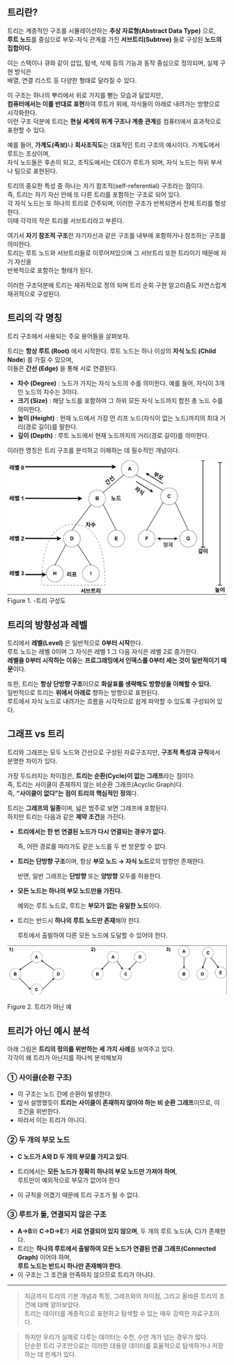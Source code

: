 ## 트리란?

트리는 계층적인 구조를 시뮬레이션하는 **추상 자료형(Abstract Data Type)** 으로,  
**루트 노드**를 중심으로 부모-자식 관계를 가진 **서브트리(Subtree)** 들로 구성된 **노드의 집합이다.**

이는 스택이나 큐와 같이 삽입, 탐색, 삭제 등의 기능과 동작 중심으로 정의되며, 실제 구현 방식은 <br>배열, 연결 리스트 등 다양한 형태로 달라질 수 있다.

이 구조는 하나의 뿌리에서 위로 가지를 뻗는 모습과 닮았지만,  
**컴퓨터에서는 이를 반대로 표현**하여 루트가 위에, 자식들이 아래로 내려가는 방향으로 시각화한다.  
이런 구조 덕분에 트리는 **현실 세계의 위계 구조나 계층 관계**를 컴퓨터에서 효과적으로 표현할 수 있다.


예를 들어, <b>가계도(족보)</b>나 **회사조직도**는 대표적인 트리 구조의 예시이다. 가계도에서 루트는 조상이며,<br> 자식 노드들은 후손이 되고, 조직도에서는 CEO가 루트가 되며, 자식 노드는 하위 부서나 팀으로 표현된다.

트리의 중요한 특성 중 하나는 자기 참조적(self-referential) 구조라는 점이다.  
즉, 트리는 자기 자신 안에 또 다른 트리를 포함하는 구조로 되어 있다.  
각 자식 노드는 또 하나의 트리로 간주되며, 이러한 구조가 반복되면서 전체 트리를 형성한다.  
이때 각각의 작은 트리를 서브트리라고 부른다.

여기서 **자기 참조적 구조**란 자기자신과 같은 구조를 내부에 포함하거나 참조하는 구조를 의미한다.<br>
트리는 루트 노드와 서브트리들로 이루어져있으며 그 서브트리 또한 트리이기 때문에 자기 자신을 <br>반복적으로 포함하는 형태가 된다.

이러한 구조덕분에 트리는 재귀적으로 정의 되며 트리 순회 구현 알고리즘도 자연스럽게 재귀적으로 구성된다.

## 트리의 각 명칭

트리 구조에서 사용되는 주요 용어들을 살펴보자.<br>  

트리는 **항상 루트 (Root)** 에서 시작한다. 루트 노드는 하나 이상의 **자식 노드 (Child Node**) 를 가질 수 있으며,  
이들은 **간선 (Edge)** 을 통해 서로 연결된다.<br>
- **차수 (Degree)** : 노드가 가지는 자식 노드의 수를 의미한다. 예를 들어, 자식이 3개인 노드의 차수는 3이다.
- **크기 (Size)** : 해당 노드를 포함하여 그 하위 모든 자식 노드까지 합친 총 노드 수를 의미한다.
- **높이 (Height)** : 현재 노드에서 가장 먼 리프 노드(자식이 없는 노드)까지의 최대 거리(경로 길이)를 말한다.
- **깊이 (Depth)** : 루트 노드에서 현재 노드까지의 거리(경로 길이)를 의미한다.

이러한 명칭은 트리 구조를 분석하고 이해하는 데 필수적인 개념이다.

![이진트리구성](../../assets/tree_concept/tree/Tree_Structure.png)<br>
Figure 1. -트리 구성도

## 트리의 방향성과 레벨

트리에서 **레벨(Level)** 은 일반적으로 **0부터 시작**한다.  
루트 노드는 레벨 0이며 그 자식은 레벨 1 그 다음 자식은 레벨 2로 증가한다.  
**레벨을 0부터 시작하는 이유**는 **프로그래밍에서 인덱스를 0부터 세는 것이 일반적이기 때문**이다.

또한, 트리는 **항상 단방향 구조**이므로 **화살표를 생략해도 방향성을 이해할 수 있다.**  
일반적으로 트리는 **위에서 아래로** 향하는 방향으로 표현된다.  
루트에서 자식 노드로 내려가는 흐름을 시각적으로 쉽게 파악할 수 있도록 구성되어 있다.

## 그래프 vs 트리

트리와 그래프는 모두 노드와  간선으로 구성된 자료구조지만, **구조적 특성과 규칙**에서 분명한 차이가 있다.

가장 두드러지는 차이점은, **트리는 순환(Cycle)이 없는 그래프**라는 점이다.  
즉, 트리는 사이클이 존재하지 않는 비순환 그래프(Acyclic Graph)다.  
즉, **“사이클이 없다”는 점이 트리의 핵심적인 정의**다.  

트리는 **그래프의 일종**이며, 넓은 범주로 보면 그래프에 포함된다.  
하지만 트리는 다음과 같은 **제약 조건**을 가진다.

- **트리에서는 한 번 연결된 노드가 다시 연결되는 경우가 없다.**
    
    즉, 어떤 경로를 따라가도 같은 노드를 두 번 방문할 수 없다.
    
- **트리는 단방향 구조**이며, 항상 **부모 노드 → 자식 노드**로의 방향만 존재한다.
    
    반면, 일반 그래프는 **단방향** 또는 **양방향** 모두를 허용한다.
    
- **모든 노드는 하나의 부모 노드만을 가진다.**
    
    예외는 루트 노드로, 루트는 **부모가 없는 유일한 노드**이다.
    
- 트리는 반드시 **하나의 루트 노드만 존재**해야 한다.
    
    루트에서 출발하여 다른 모든 노드에 도달할 수 있어야 한다.
    

![트리가아닌예](../../assets/tree_concept/tree/Not_Tree_Ex.png)

Figure 2. 트리가 아닌 예

## 트리가 아닌 예시 분석

아래 그림은 **트리의 정의를 위반하는 세 가지 사례**를 보여주고 있다.  
각각이 왜 트리가 아닌지를 하나씩 분석해보자

### ① 사이클(순환 구조)

- 이 구조는 노드 간에 순환이 발생한다.
- 앞서 설명했듯이 **트리는 사이클이 존재하지 않아야 하는 비 순환 그래프**이므로, 이 조건을 위반한다.
- 따라서 이는 트리가 아니다.

### ② 두 개의 부모 노드

- **C 노드가 A와 D 두 개의 부모를 가지고 있다.**
- 트리에서는 **모든 노드가 정확히 하나의 부모 노드만 가져야 하며**,<br>루트만이 예외적으로 부모가 없어야 한다

- 이 규칙을 어겼기 때문에 트리 구조가 될 수 없다.

### ③ 루트가 둘, 연결되지 않은 구조

- **A→B**와 **C→D→E**가 **서로 연결되어 있지 않으며**, 두 개의 루트 노드(A, C)가 존재한다.  
- 트리는 **하나의 루트에서 출발하여 모든 노드가 연결된 연결 그래프(Connected Graph)** 이어야 하며,  
**루트 노드는 반드시 하나만 존재해야 한다.**  
- 이 구조는 그 조건을 만족하지 않으므로 트리가 아니다.

---

> 지금까지 트리의 기본 개념과 특징, 그래프와의 차이점, 그리고 올바른 트리의 조건에 대해 알아보았다.  
트리는 데이터를 계층적으로 표현하고 탐색할 수 있는 매우 강력한 자료구조이다.
> 

> 하지만 우리가 실제로 다루는 데이터는 수천, 수만 개가 넘는 경우가 많다.  
단순한 트리 구조만으로는 이러한 대용량 데이터를 효율적으로 탐색하거나 저장하는 데 한계가 있다.
>